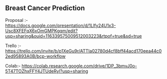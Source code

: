 ## Breast Cancer Prediction

Proposal :-  
https://docs.google.com/presentation/d/1Llfy24U1x3-Usc8XFEFqX6xOmGMPKgqm/edit?usp=sharing&ouid=116339575009512003223&rtpof=true&sd=true

Trello :- 
https://trello.com/invite/b/p1XeGu9r/ATTIa02780d4cf8bff44acd170eea44c02ed95893A0B/bcp-workflow

Colab:- https://colab.research.google.com/drive/1DP_3bmvJ0o-5T47TOZhxFFY4JTUdeRyl?usp=sharing
